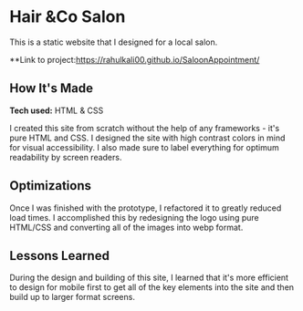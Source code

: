 # Hair &Co Salon

This is a static website that I designed for a local salon.

**Link to project:https://rahulkali00.github.io/SaloonAppointment/



## How It's Made

**Tech used:** HTML & CSS

I created this site from scratch without the help of any frameworks - it's pure HTML and CSS. I designed the site with high contrast colors in mind for visual accessibility. I also made sure to label everything for optimum readability by screen readers.

## Optimizations

Once I was finished with the prototype, I refactored it to greatly reduced load times. I accomplished this by redesigning the logo using pure HTML/CSS and converting all of the images into webp format.

## Lessons Learned

During the design and building of this site, I learned that it's more efficient to design for mobile first to get all of the key elements into the site and then build up to larger format screens.


